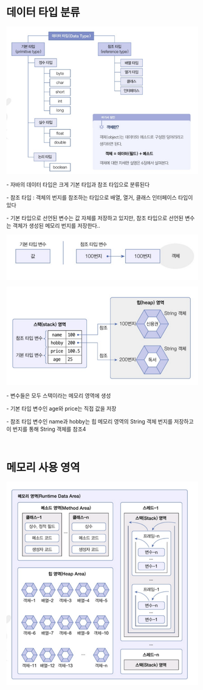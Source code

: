 # **데이터 타입 분류**

![alt text](image.png)

\- 자바의 데이터 타입은 크게 기본 타입과 참조 타입으로 분류된다

\- 참조 타입 : 객체의 번지를 참조하는 타입으로 배열, 열거, 클래스 인터페이스 타입이 있다

\- 기본 타입으로 선언된 변수는 값 자체를 저장하고 있지만, 참조 타입으로 선언된 변수는 객체가 생성된 메모리 번지를 저장한다..

![alt text](image-1.png)

![alt text](image-2.png)

\- 변수들은 모두 스택이라는 메모리 영역에 생성

\- 기본 타입 변수인 age와 price는 직접 값을 저장

\- 참조 타입 변수인 name과 hobby는 힙 메모리 영역의 String 객체 번지를 저장하고 이 번지를 통해 String 객체를 참조4


<br>

# 메모리 사용 영역

![alt text](image-3.png)